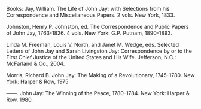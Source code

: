 Books:
Jay, William. The Life of John Jay: with Selections from his Correspondence and Miscellaneous Papers. 2 vols. New York, 1833.

Johnston, Henry P. Johnston, ed. The Correspondence and Public Papers of John Jay, 1763-1826. 4 vols. New York: G.P. Putnam, 1890-1893.

Linda M. Freeman, Louis V. North, and Janet M. Wedge, eds. Selected Letters of John Jay and Sarah Livingston Jay: Correspondence by or to the First Chief Justice of the United States and His Wife. Jefferson, N.C.: McFarland & Co., 2004.

Morris, Richard B. John Jay: The Making of a Revolutionary, 1745-1780. New York: Harper & Row, 1975

——. John Jay: The Winning of the Peace, 1780-1784. New York: Harper & Row, 1980.